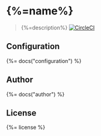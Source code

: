 # {%=name%}

> {%=description%}
[![CircleCI](https://img.shields.io/circleci/project/github/sammler/sammler-log-service.svg)]()

## Configuration
{%= docs("configuration") %}

## Author
{%= docs("author") %}

## License
{%= license %}
